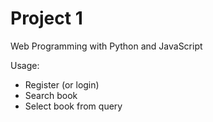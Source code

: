 # Project 1

Web Programming with Python and JavaScript

Usage:
  - Register (or login)
  - Search book
  - Select book from query
